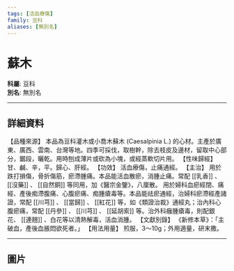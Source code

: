 ```yaml
---
tags: [活血療傷]
family: 豆科
aliases: [無別名]
---
```


# 蘇木

**科屬**: 豆科  
**別名**: 無別名  

---

## 詳細資料
【品種來源】
本品為豆科灌木或小喬木蘇木 (Caesalpinia L.) 的心材。主產於廣東、廣西、雲南、台灣等地。四季可採伐，取樹幹，除去枝皮及邊材，留取中心部分，鋸段，曬乾。用時刨成薄片或砍為小塊，或經蒸軟切片用。
【性味歸經】
甘、鹹、辛，平。歸心、肝經。
【功效】
活血療傷，止痛通經。
【主治】
用於跌打損傷，骨折傷筋，瘀滯腫痛。本品能活血散瘀，消腫止痛。常配 [[乳香]] 、 [[沒藥]] 、 [[自然銅]] 等同用，加《醫宗金鑒》，八厘散。
用於婦科血瘀經閉、痛經、產後痴滯腹痛、心腹瘀痛、痴腫瘡毒等。本品能祛瘀通經，治婦科瘀滯經產諸證，常配 [[川芎]] 、 [[當歸]] 、 [[紅花]] 等，如《類證治裁》通經丸；治內科心腹瘀痛，常配 [[丹參]] 、 [[川芎]] 、 [[延胡索]] 等。治外科癰腫瘡毒，則配銀花、 [[連翹]] 、白花等以清熱解毒，活血消腫。
【文獻別錄】
《新修本草》：「主破血，產後血脹悶欲死者。」
【用法用量】
煎服，3～10g；外用適量，研末撒。

---

## 圖片
